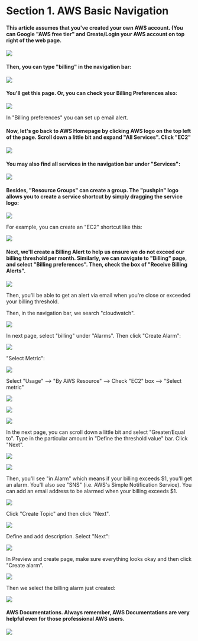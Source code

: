 # Section 1. AWS Basic Navigation

#### This article assumes that you've created your own AWS account. \(You can Google "AWS free tier" and Create/Login your AWS account on top right of the web page.

![](../.gitbook/assets/image%20%283%29.png)



#### Then, you can type "billing" in the navigation bar:

![](../.gitbook/assets/image%20%288%29.png)

#### ​You'll get this page. Or, you can check your Billing Preferences also:

![](../.gitbook/assets/image%20%2832%29.png)

In "Billing preferences" you can set up email alert.

#### Now, let's go back to AWS Homepage by clicking AWS logo on the top left of the page. Scroll down a little bit and expand "All Services". Click "EC2"

![](../.gitbook/assets/image%20%2830%29.png)

#### You may also find all services in the navigation bar under "Services":

![](../.gitbook/assets/image%20%2820%29.png)

#### Besides, "Resource Groups" can create a group. The "pushpin" logo allows you to create a service shortcut by simply dragging the service logo:

![](../.gitbook/assets/image%20%2825%29.png)

For example, you can create an "EC2" shortcut like this:

![](../.gitbook/assets/image%20%2810%29.png)

#### Next, we'll create a Billing Alert to help us ensure we do not exceed our billing threshold per month. Similarly, we can navigate to "Billing" page, and select "Billing preferences". Then, check the box of "Receive Billing Alerts".

![](../.gitbook/assets/image%20%2821%29.png)

Then, you'll be able to get an alert via email when you're close or exceeded your billing threshold.

Then, in the navigation bar, we search "cloudwatch".

![](../.gitbook/assets/image%20%2829%29.png)

In next page, select "billing" under "Alarms". Then click "Create Alarm":

![](../.gitbook/assets/image%20%2836%29.png)

"Select Metric":

![](../.gitbook/assets/image%20%284%29.png)

Select "Usage" --&gt; "By AWS Resource" --&gt; Check "EC2" box --&gt; "Select metric"

![](../.gitbook/assets/image%20%289%29.png)

![](../.gitbook/assets/image%20%2822%29.png)

![](../.gitbook/assets/image%20%2834%29.png)

In the next page, you can scroll down a little bit and select "Greater/Equal to". Type in the particular amount in "Define the threshold value" bar. Click "Next".

![](../.gitbook/assets/image%20%2816%29.png)

![](../.gitbook/assets/image%20%2811%29.png)

Then, you'll see "in Alarm" which means if your billing exceeds $1, you'll get an alarm. You'll also see "SNS" \(i.e. AWS's Simple Notification Service\). You can add an email address to be alarmed when your billing exceeds $1. 

![](../.gitbook/assets/image%20%2827%29.png)

Click "Create Topic" and then click "Next".

![](../.gitbook/assets/image%20%282%29.png)

Define and add description. Select "Next":

![](../.gitbook/assets/image%20%2814%29.png)

In Preview and create page, make sure everything looks okay and then click "Create alarm".

![](../.gitbook/assets/image%20%287%29.png)

Then we select the billing alarm just created:

![](../.gitbook/assets/image%20%2815%29.png)

#### AWS Documentations. Always remember, AWS Documentations are very helpful even for those professional AWS users.

![](../.gitbook/assets/image%20%2818%29.png)

















